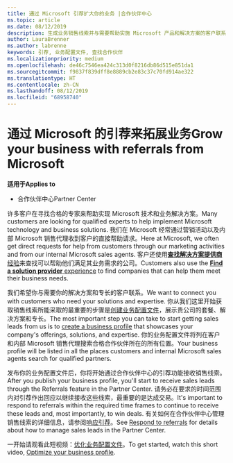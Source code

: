 ```yaml
---
title: 通过 Microsoft 引荐扩大你的业务 |合作伙伴中心
ms.topic: article
ms.date: 08/12/2019
description: 生成业务销售线索并与需要帮助实施 Microsoft 产品和解决方案的客户联系。
author: LauraBrenner
ms.author: labrenne
keywords: 引荐, 业务配置文件, 查找合作伙伴
ms.localizationpriority: medium
ms.openlocfilehash: de46c7546ea424c313d0f8216db86d515e851da1
ms.sourcegitcommit: f9837f839dff8e8889cb2e83c37c70fd914ae322
ms.translationtype: HT
ms.contentlocale: zh-CN
ms.lasthandoff: 08/12/2019
ms.locfileid: "68958740"
---
```

<!-- FWLink:  https://go.microsoft.com/fwlink/?linkid=849775 (top of page) -->

# <a name="grow-your-business-with-referrals-from-microsoft"></a><span data-ttu-id="4222b-104">通过 Microsoft 的引荐来拓展业务</span><span class="sxs-lookup"><span data-stu-id="4222b-104">Grow your business with referrals from Microsoft</span></span>

<span data-ttu-id="4222b-105">**适用于**</span><span class="sxs-lookup"><span data-stu-id="4222b-105">**Applies to**</span></span>

-  <span data-ttu-id="4222b-106">合作伙伴中心</span><span class="sxs-lookup"><span data-stu-id="4222b-106">Partner Center</span></span>

<span data-ttu-id="4222b-107">许多客户在寻找合格的专家来帮助实现 Microsoft 技术和业务解决方案。</span><span class="sxs-lookup"><span data-stu-id="4222b-107">Many customers are looking for qualified experts to help implement Microsoft technology and business solutions.</span></span> <span data-ttu-id="4222b-108">我们在 Microsoft 经常通过营销活动以及内部 Microsoft 销售代理收到客户的直接帮助请求。</span><span class="sxs-lookup"><span data-stu-id="4222b-108">Here at Microsoft, we often get direct requests for help from customers through our marketing activities and from our internal Microsoft sales agents.</span></span> <span data-ttu-id="4222b-109">客户还使用[**查找解决方案提供商**经验](https://www.microsoft.com/solution-providers/search)来查找可以帮助他们满足其业务需求的公司。</span><span class="sxs-lookup"><span data-stu-id="4222b-109">Customers also use the [**Find a solution provider** experience](https://www.microsoft.com/solution-providers/search) to find companies that can help them meet their business needs.</span></span> 

<span data-ttu-id="4222b-110">我们希望你与需要你的解决方案和专长的客户联系。</span><span class="sxs-lookup"><span data-stu-id="4222b-110">We want to connect you with customers who need your solutions and expertise.</span></span> <span data-ttu-id="4222b-111">你从我们这里开始获取销售线索所能采取的最重要的步骤是[创建业务配置文件](create-a-marketing-profile.md)，展示贵公司的套餐、解决方案和专长。</span><span class="sxs-lookup"><span data-stu-id="4222b-111">The most important step you can take to start getting sales leads from us is to [create a business profile](create-a-marketing-profile.md) that showcases your company's offerings, solutions, and expertise.</span></span> <span data-ttu-id="4222b-112">你的业务配置文件将列在客户和内部 Microsoft 销售代理搜索合格合作伙伴所在的所有位置。</span><span class="sxs-lookup"><span data-stu-id="4222b-112">Your business profile will be listed in all the places customers and internal Microsoft sales agents search for qualified partners.</span></span> 

 <span data-ttu-id="4222b-113">发布你的业务配置文件后，你将开始通过合作伙伴中心的引荐功能接收销售线索。</span><span class="sxs-lookup"><span data-stu-id="4222b-113">After you publish your business profile, you'll start to receive sales leads through the Referrals feature in the Partner Center.</span></span> <span data-ttu-id="4222b-114">请务必在要求的时间范围内对引荐作出回应以继续接收这些线索，最重要的是达成交易。</span><span class="sxs-lookup"><span data-stu-id="4222b-114">It's important to respond to referrals within the required time frames to continue to receive these leads and, most importantly, to win deals.</span></span> <span data-ttu-id="4222b-115">有关如何在合作伙伴中心管理销售线索的详细信息，请参阅[响应引荐](responding-to-referrals.md)。</span><span class="sxs-lookup"><span data-stu-id="4222b-115">See [Respond to referrals](responding-to-referrals.md) for details about how to manage sales leads in the Partner Center.</span></span>  

<span data-ttu-id="4222b-116">一开始请观看此短视频：[优化业务配置文件](https://player.vimeo.com/video/252788046)。</span><span class="sxs-lookup"><span data-stu-id="4222b-116">To get started, watch this short video, [Optimize your business profile](https://player.vimeo.com/video/252788046).</span></span>  

<!-- 
*  [Analyze your business profile](analyze-your-marketing-profile.md) Regularly review and optimize your business profile to make sure you’re getting in front of your target customers.
-->
